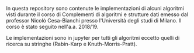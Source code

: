 In questa repository sono contenute le implementazioni di alcuni algoritmi visti durante il corso di Complementi di algoritmi e strutture dati emesso dal professor Nicolò Cesa-Bianchi presso l'Università degli studi di Milano. Il corso è stato seguito nell'a.a. 2018/19.

Le implementazioni sono in jupyter per tutti gli algoritmi eccetto quelli di ricerca su stringhe (Rabin-Karp e Knuth-Morris-Pratt).
